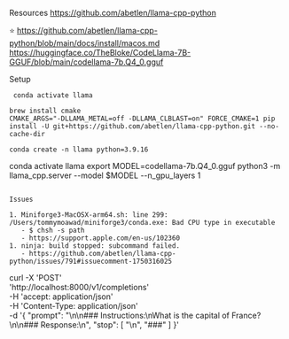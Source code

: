 Resources
https://github.com/abetlen/llama-cpp-python

⭐ https://github.com/abetlen/llama-cpp-python/blob/main/docs/install/macos.md
https://huggingface.co/TheBloke/CodeLlama-7B-GGUF/blob/main/codellama-7b.Q4_0.gguf

Setup

```
 conda activate llama

brew install cmake
CMAKE_ARGS="-DLLAMA_METAL=off -DLLAMA_CLBLAST=on" FORCE_CMAKE=1 pip install -U git+https://github.com/abetlen/llama-cpp-python.git --no-cache-dir

conda create -n llama python=3.9.16

```

conda activate llama
export MODEL=codellama-7b.Q4_0.gguf
python3 -m llama_cpp.server --model $MODEL --n_gpu_layers 1

```

Issues

1. Miniforge3-MacOSX-arm64.sh: line 299: /Users/tommymoawad/miniforge3/conda.exe: Bad CPU type in executable
   - $ chsh -s path
   - https://support.apple.com/en-us/102360
1. ninja: build stopped: subcommand failed.
   - https://github.com/abetlen/llama-cpp-python/issues/791#issuecomment-1750316025

```

curl -X 'POST' \
 'http://localhost:8000/v1/completions' \
 -H 'accept: application/json' \
 -H 'Content-Type: application/json' \
 -d '{
"prompt": "\n\n### Instructions:\nWhat is the capital of France?\n\n### Response:\n",
"stop": [
"\n",
"###"
]
}'

```

```
